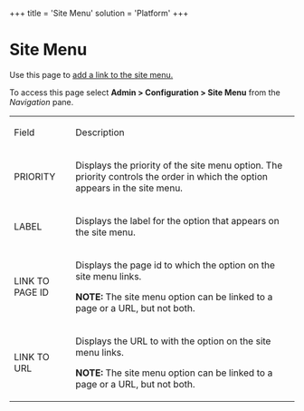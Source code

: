 +++
title = 'Site Menu'
solution = 'Platform'
+++

# Site Menu

<div class="use">

Use this page to [add a link to the site
menu.](../../WebApp_Dev/Add%20a%20link%20to%20the%20Site%20Menu)

</div>

To access this page select **Admin \> Configuration \> Site Menu** from
the *Navigation* pane.

<table>
<tbody>
<tr class="odd">
<td><p>Field</p></td>
<td><p>Description</p></td>
</tr>
<tr class="even">
<td><p>PRIORITY</p></td>
<td><p>Displays the priority of the site menu option. The priority controls the order in which the option appears in the site menu.</p></td>
</tr>
<tr class="odd">
<td><p>LABEL</p></td>
<td><p>Displays the label for the option that appears on the site menu.</p></td>
</tr>
<tr class="even">
<td><p>LINK TO PAGE ID</p></td>
<td><p>Displays the page id to which the option on the site menu links.</p>
<p><strong>NOTE:</strong> The site menu option can be linked to a page or a URL, but not both.</p></td>
</tr>
<tr class="odd">
<td><p>LINK TO URL</p></td>
<td><p>Displays the URL to with the option on the site menu links.</p>
<p><strong>NOTE:</strong> The site menu option can be linked to a page or a URL, but not both.</p></td>
</tr>
</tbody>
</table>
